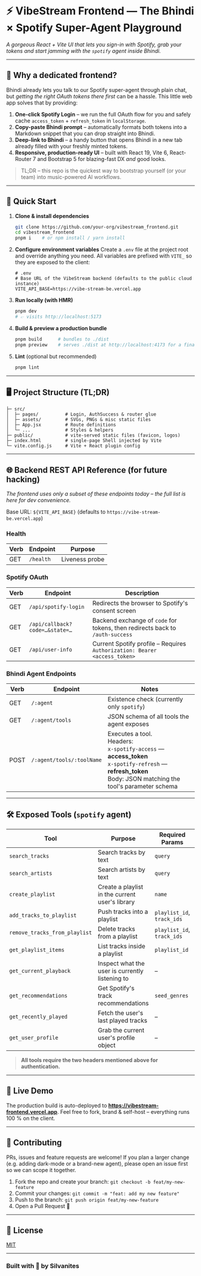 # ⚡️ VibeStream Frontend — The Bhindi × Spotify Super-Agent Playground
_A gorgeous React + Vite UI that lets you sign-in with Spotify, grab your tokens and start jamming with the `spotify` agent inside Bhindi._

---

## 🎸 Why a dedicated frontend?
Bhindi already lets you talk to our Spotify super-agent through plain chat, but _getting the right OAuth tokens there first_ can be a hassle. This little web app solves that by providing:

1. **One-click Spotify Login** – we run the full OAuth flow for you and safely cache `access_token` + `refresh_token` in `localStorage`.
2. **Copy-paste Bhindi prompt** – automatically formats both tokens into a Markdown snippet that you can drop straight into Bhindi.
3. **Deep-link to Bhindi** – a handy button that opens Bhindi in a new tab already filled with your freshly minted tokens.
4. **Responsive, production-ready UI** – built with React 19, Vite 6, React-Router 7 and Bootstrap 5 for blazing-fast DX _and_ good looks.

> TL;DR – this repo is the quickest way to bootstrap yourself (or your team) into music-powered AI workflows.

---

## 🚀 Quick Start
1. **Clone & install dependencies**
   ```bash
   git clone https://github.com/your-org/vibestream_frontend.git
   cd vibestream_frontend
   pnpm i    # or npm install / yarn install
   ```
2. **Configure environment variables**
   Create a `.env` file at the project root and override anything you need. All variables are prefixed with `VITE_` so they are exposed to the client:
   ```dotenv
   # .env
   # Base URL of the VibeStream backend (defaults to the public cloud instance)
   VITE_API_BASE=https://vibe-stream-be.vercel.app
   ```
3. **Run locally (with HMR)**
   ```bash
   pnpm dev
   # 👉︎ visits http://localhost:5173
   ```
4. **Build & preview a production bundle**
   ```bash
   pnpm build      # bundles to ./dist
   pnpm preview    # serves ./dist at http://localhost:4173 for a final smoke test
   ```
5. **Lint** (optional but recommended)
   ```bash
   pnpm lint
   ```

---

## 🖥️ Project Structure (TL;DR)
```
├─ src/
│  ├─ pages/          # Login, AuthSuccess & router glue
│  ├─ assets/         # SVGs, PNGs & misc static files
│  ├─ App.jsx         # Route definitions
│  └─ ...             # Styles & helpers
├─ public/            # vite-served static files (favicon, logos)
├─ index.html         # single-page Shell injected by Vite
└─ vite.config.js     # Vite + React plugin config
```

---

## 🌐 Backend REST API Reference (for future hacking)
_The frontend uses only a subset of these endpoints today – the full list is here for dev convenience._

Base URL: `${VITE_API_BASE}` (defaults to `https://vibe-stream-be.vercel.app`)

### Health
| Verb | Endpoint | Purpose |
|------|----------|---------|
| GET  | `/health` | Liveness probe |

### Spotify OAuth
| Verb | Endpoint | Description |
|------|----------|-------------|
| GET | `/api/spotify-login` | Redirects the browser to Spotify's consent screen |
| GET | `/api/callback?code=…&state=…` | Backend exchange of `code` for tokens, then redirects back to `/auth-success` |
| GET | `/api/user-info` | Current Spotify profile – Requires `Authorization: Bearer <access_token>` |

### Bhindi Agent Endpoints
| Verb | Endpoint | Notes |
|------|----------|-------|
| GET | `/:agent` | Existence check (currently only `spotify`) |
| GET | `/:agent/tools` | JSON schema of all tools the agent exposes |
| POST | `/:agent/tools/:toolName` | Executes a tool.<br/>Headers:<br/>`x-spotify-access` — **access_token**<br/>`x-spotify-refresh` — **refresh_token**<br/>Body: JSON matching the tool's parameter schema |

---

## 🛠️ Exposed Tools (`spotify` agent)
| Tool | Purpose | Required Params | Optional Params |
|------|---------|-----------------|-----------------|
| `search_tracks` | Search tracks by text | `query` | `limit`, `offset` |
| `search_artists` | Search artists by text | `query` | `limit`, `offset` |
| `create_playlist` | Create a playlist in the current user's library | `name` | `description`, `public` |
| `add_tracks_to_playlist` | Push tracks into a playlist | `playlist_id`, `track_ids` | `position` |
| `remove_tracks_from_playlist` | Delete tracks from a playlist | `playlist_id`, `track_ids` | – |
| `get_playlist_items` | List tracks inside a playlist | `playlist_id` | `limit`, `offset` |
| `get_current_playback` | Inspect what the user is currently listening to | – | – |
| `get_recommendations` | Get Spotify's track recommendations | `seed_genres` | `limit`, `market` |
| `get_recently_played` | Fetch the user's last played tracks | – | `limit` |
| `get_user_profile` | Grab the current user's profile object | – | – |

> **All tools require the two headers mentioned above for authentication.**

---

## 🌟 Live Demo
The production build is auto-deployed to **https://vibestream-frontend.vercel.app**. Feel free to fork, brand & self-host – everything runs 100 % on the client.

---

## 🤝 Contributing
PRs, issues and feature requests are welcome! If you plan a larger change (e.g. adding dark-mode or a brand-new agent), please open an issue first so we can scope it together.

1. Fork the repo and create your branch: `git checkout -b feat/my-new-feature`
2. Commit your changes: `git commit -m "feat: add my new feature"`
3. Push to the branch: `git push origin feat/my-new-feature`
4. Open a Pull Request 🚀

---

## 📜 License
[MIT](LICENSE)

---

### Built with 🤖 by **Silvanites**

